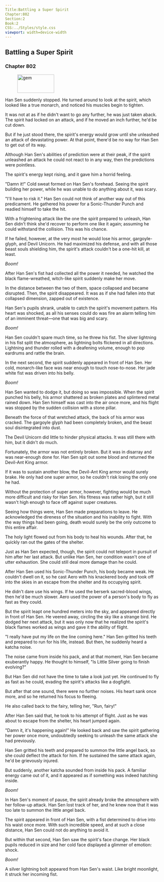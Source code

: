 ```yaml
---
Title:Battling a Super Spirit 
Chapter:802 
Section:2 
Book:2 
CSS:../Styles/style.css 
viewport: width=device-width
---
```

  
## Battling a Super Spirit
### Chapter 802
  
<figure>
	<img src="../Images/gem.gif" alt="gem" id="gem" width="120" height="60" />
</figure>
  

  
Han Sen suddenly stopped. He turned around to look at the spirit, which looked like a true monarch, and noticed his muscles begin to tighten.

It was not at as if he didn't want to go any further, he was just taken aback. The spirit had locked on an attack, and if he moved an inch further, he'd be cut down.

But if he just stood there, the spirit's energy would grow until she unleashed an attack of devastating power. At that point, there'd be no way for Han Sen to get out of its way.

Although Han Sen's abilities of prediction were at their peak, if the spirit unleashed an attack he could not react to in any way, then the predictions were pointless.

The spirit's energy kept rising, and it gave him a horrid feeling.

"Damn it!" Cold sweat formed on Han Sen's forehead. Seeing the spirit building her power, while he was unable to do anything about it, was scary.

"I'll have to risk it." Han Sen could not think of another way out of this predicament. He gathered his power for a Sonic-Thunder Punch and readied himself to take the hit.

With a frightening attack like the one the spirit prepared to unleash, Han Sen didn't think she'd recover to perform one like it again; assuming he could withstand the collision. This was his chance.

If he failed, however, at the very most he would lose his armor, gargoyle-glyph, and Devil Unicorn. He had maximized his defense, and with all those beast souls shielding him, the spirit's attack couldn't be a one-hit kill, at least.

*Boom!*

After Han Sen's fist had collected all the power it needed, he watched the black flame-wreathed, witch-like spirit suddenly make her move.

In the distance between the two of them, space collapsed and became disrupted. Then, the spirit disappeared. It was as if she had fallen into that collapsed dimension, zapped out of existence.

Han Sen's pupils shrank, unable to catch the spirit's movement pattern. His heart was shocked, as all his senses could do was fire an alarm telling him of an imminent threat—one that was big and scary.

*Boom!*

Han Sen couldn't spare much time, so he threw his fist. The silver lightning in his fist split the atmosphere, as lightning bolts flickered in all directions. Lightning and thunder rolled with a deafening volume, enough to pop eardrums and rattle the brain.

In the next second, the spirit suddenly appeared in front of Han Sen. Her cold, monarch-like face was near enough to touch nose-to-nose. Her jade white fist was driven into his belly.

*Boom!*

Han Sen wanted to dodge it, but doing so was impossible. When the spirit punched his belly, his armor shattered as broken plates and splintered metal rained down. Han Sen himself was cast into the air once more, and his flight was stopped by the sudden collision with a stone pillar.

Beneath the force of that wretched attack, the back of his armor was cracked. The gargoyle glyph had been completely broken, and the beast soul disintegrated into dust.

The Devil Unicorn did little to hinder physical attacks. It was still there with him, but it didn't do much.

Fortunately, the armor was not entirely broken. But it was in disarray and was near-enough done for. Han Sen spit out some blood and returned the Devil-Ant King armor.

If it was to sustain another blow, the Devil-Ant King armor would surely brake. He only had one super armor, so he couldn't risk losing the only one he had.

Without the protection of super armor, however, fighting would be much more difficult and risky for Han Sen. His fitness was rather high, but it still wasn't high enough to face off against super creatures.

Seeing how things were, Han Sen made preparations to leave. He acknowledged the direness of the situation and his inability to fight. With the way things had been going, death would surely be the only outcome to this entire affair.

The holy light flowed out from his body to heal his wounds. After that, he quickly ran out the gates of the shelter.

Just as Han Sen expected, though, the spirit could not teleport in pursuit of him after her last attack. But unlike Han Sen, her condition wasn't one of utter exhaustion. She could still deal more damage than he could.

After Han Sen used his Sonic-Thunder Punch, his body became weak. He couldn't dwell on it, so he cast Aero with his knackered body and took off into the skies in an escape from the shelter and its occupying spirit.

He didn't dare use his wings. If he used the berserk sacred-blood wings, then he'd be much slower. Aero used the power of a person's body to fly as fast as they could.

But the spirit leapt one hundred meters into the sky, and appeared directly in front of Han Sen. He veered away, circling the sky like a strange bird. He dodged her next attack, but it was only now that he realized the spirit's black flames worked as wings and gave it the ability of flight.

"I really have put my life on the line coming here." Han Sen gritted his teeth and prepared to run for his life, instead. But then, he suddenly heard a katcha noise.

The noise came from inside his pack, and at that moment, Han Sen became exuberantly happy. He thought to himself, "Is Little Silver going to finish evolving?"

But Han Sen did not have the time to take a look just yet. He continued to fly as fast as he could, evading the spirit's attacks like a dogfight.

But after that one sound, there were no further noises. His heart sank once more, and so he returned his focus to fleeing.

He also called back to the fairy, telling her, "Run, fairy!"

After Han Sen said that, he took to his attempt of flight. Just as he was about to escape from the shelter, his heart jumped again.

"Damn it, it's happening again!" He looked back and saw the spirit gathering her power once more, undoubtedly seeking to unleash the same attack she had previously.

Han Sen gritted his teeth and prepared to summon the little angel back, so she could deflect the attack for him. If he sustained the same attack again, he'd be grievously injured.

But suddenly, another katcha sounded from inside his pack. A familiar energy came out of it, and it appeared as if something was indeed hatching inside.

*Boom!*

In Han Sen's moment of pause, the spirit already broke the atmosphere with her follow-up attack. Han Sen lost track of her, and he knew now that it was too late to summon the little angel back.

The spirit appeared in front of Han Sen, with a fist determined to drive into his waist once more. With such incredible speed, and at such a close distance, Han Sen could not do anything to avoid it.

But within that second, Han Sen saw the spirit's face change. Her black pupils reduced in size and her cold face displayed a glimmer of emotion: shock.

*Boom!*

A silver lightning bolt appeared from Han Sen's waist. Like bright moonlight, it struck her incoming fist.